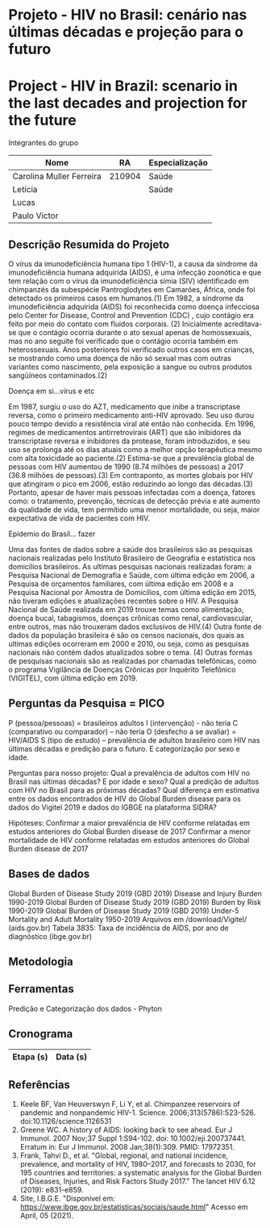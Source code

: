 # Projeto - HIV no Brasil: cenário nas últimas décadas e projeção para o futuro
# Project - HIV in Brazil: scenario in the last decades and projection for the future

Integrantes do grupo

Nome                     | RA    | Especialização
-------------------------| ------| --------------
Carolina Muller Ferreira | 210904| Saúde
Letícia                  |       | Saúde
Lucas                    |       |  
Paulo Victor             |       | 

## Descrição Resumida do Projeto
  O vírus da imunodeficiência humana tipo 1 (HIV-1), a causa da síndrome da imunodeficiência humana adquirida (AIDS), é uma infecção zoonótica e que tem relação com o vírus da imunodeficiência símia (SIV) identificado em chimpanzés da subespécie Pantroglodytes em Camarões, África, onde foi detectado os primeiros casos em humanos.(1)
  Em 1982, a síndrome da imunodeficiência adquirida (AIDS) foi reconhecida como doença infecciosa pelo Center for Disease, Control and Prevention (CDC) , cujo contágio era feito por meio do contato com fluidos corporais. (2) Inicialmente acreditava-se que o contágio ocorria durante o ato sexual apenas de homossexuais, mas no ano seguite foi verificado que o contágio ocorria também em heterossexuais. Anos posteriores foi verificado outros casos em crianças, se mostrando como uma doença de não só sexual mas com outras variantes como nascimento, pela exposição a sangue ou outros produtos sangüíneos contaminados.(2)
  
  Doença em si...vírus e etc
  
  Em 1987, surgiu o uso do AZT, medicamento que inibe a transcriptase reversa, como o primeiro medicamento anti-HIV aprovado. Seu uso durou pouco tempo devido a resistência viral até então não conhecida. Em 1996, regimes de medicamentos antirretrovirais (ART) que são inibidores da transcriptase reversa e inibidores da protease, foram introduzidos, e seu uso se prolonga até os dias atuais como a melhor opção terapêutica mesmo com alta toxicidade ao paciente.(2)
  Estima-se que a prevalência global de pessoas com HIV aumentou de 1990 (8.74 milhões de pessoas) a 2017 (36.8 milhões de pessoas).(3) Em contraponto, as mortes globais por HIV que atingiram o pico em 2006, estão reduzindo ao longo das décadas.(3) Portanto, apesar de haver mais pessoas infectadas com a doença, fatores como: o tratamento, prevenção, técnicas de detecção prévia e até aumento da qualidade de vida, tem permitido uma menor mortalidade, ou seja, maior expectativa de vida de pacientes com HIV.
  
  Epidemio do Brasil... fazer
  
  Uma das fontes de dados sobre a saúde dos brasileiros são as pesquisas nacionais realizadas pelo Instituto Brasileiro de Geografia e estatística nos domicílios brasileiros. As ultimas pesquisas nacionais realizadas foram: a Pesquisa Nacional de Demografia e Saúde, com última edição em 2006, a Pesquisa de orçamentos familiares, com última edição em 2008 e a Pesquisa Nacional por Amostra de Domicílios, com última edição em 2015, não tiveram edições e atualizações recentes sobre o HIV. A Pesquisa Nacional de Saúde realizada em 2019 trouxe temas como alimentação, doença bucal, tabagismos, doenças crônicas como renal, cardiovascular, entre outros, mas não trouxeram dados exclusivos de HIV.(4)
  Outra fonte de dados da população brasileira é são os censos nacionais, dos quais as ultimas edições ocorreram em 2000 e 2010, ou seja, como as pesquisas nacionais não contém dados atualizados sobre o tema. (4) Outras formas de pesquisas nacionais são as realizadas por chamadas telefônicas, como o programa Vigilância de Doenças Crônicas por Inquérito Telefônico (VIGITEL), com última edição em 2019. 
   
## Perguntas da Pesquisa = PICO 
 
P (pessoa/pessoas) = brasileiros adultos
I (intervenção) - não teria
C (comparativo ou comparador) – não teria
O (desfecho a se avaliar) = HIV/AIDS
S (tipo de estudo) – prevalência de adultos brasileiro com HIV nas últimas décadas e predição para o futuro. E categorização por sexo e idade.

Perguntas para nosso projeto:
Qual a prevalência de adultos com HIV no Brasil nas últimas décadas? E por idade e sexo?
Qual a predição de adultos com HIV no Brasil para as próximas décadas?
Qual diferença em estimativa entre os dados encontrados de HIV do Global Burden disease para os dados do Vigitel 2019 e dados do IGBGE na plataforma SIDRA?

Hipóteses: Confirmar a maior prevalência de HIV conforme relatadas em estudos anteriores do Global Burden disease de 2017
           Confirmar a menor mortalidade de HIV conforme relatadas em estudos anteriores do Global Burden disease de 2017
           

## Bases de dados

Global Burden of Disease Study 2019 (GBD 2019) Disease and Injury Burden 1990-2019
Global Burden of Disease Study 2019 (GBD 2019) Burden by Risk 1990-2019
Global Burden of Disease Study 2019 (GBD 2019) Under-5 Mortality and Adult Mortality 1950-2019
Arquivos em /download/Vigitel/ (aids.gov.br)
Tabela 3835: Taxa de incidência de AIDS, por ano de diagnóstico (ibge.gov.br)

## Metodologia



## Ferramentas

Predição e Categorização dos dados -  Phyton

## Cronograma

Etapa (s)                | Data (s)
-------------------------| ------


## Referências
1. Keele BF, Van Heuverswyn F, Li Y, et al. Chimpanzee reservoirs of pandemic and nonpandemic HIV-1. Science. 2006;313(5786):523-526. doi:10.1126/science.1126531
2. Greene WC. A history of AIDS: looking back to see ahead. Eur J Immunol. 2007 Nov;37 Suppl 1:S94-102. doi: 10.1002/eji.200737441. Erratum in: Eur J Immunol. 2008 Jan;38(1):309. PMID: 17972351.
3. Frank, Tahvi D., et al. "Global, regional, and national incidence, prevalence, and mortality of HIV, 1980–2017, and forecasts to 2030, for 195 countries and territories: a systematic analysis for the Global Burden of Diseases, Injuries, and Risk Factors Study 2017." The lancet HIV 6.12 (2019): e831-e859.
4. Site, I.B.G.E. "Disponível em: https://www.ibge.gov.br/estatisticas/sociais/saude.html" Acesso em April, 05 (2021).
